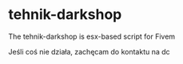 # tehnik-darkshop
The tehnik-darkshop is esx-based script for Fivem

Jeśli coś nie działa, zachęcam do kontaktu na dc
